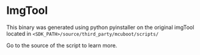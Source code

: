 # ImgTool

This binary was generated using python pyinstaller on the original imgTool located in `<SDK_PATH>/source/third_party/mcuboot/scripts/`

Go to the source of the script to learn more.
